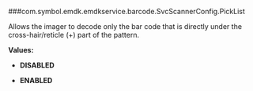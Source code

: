 ###com.symbol.emdk.emdkservice.barcode.SvcScannerConfig.PickList

Allows the imager to decode only the bar code that is directly under the
 cross-hair/reticle (+) part of the pattern.

**Values:**

* **DISABLED**

* **ENABLED**

